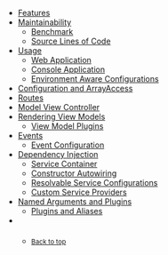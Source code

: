 <nav data-spy="affix" data-offset-top="286" id="sidebar" role="navigation">
    <ul class="nav nav-pills nav-stacked">
        <li role="presentation"><a href="#features">Features</a></li>
        <li role="presentation">
            <a href="#maintainability">Maintainability</a>
            <ul class="nav nav-pills nav-stacked">
                <li role="presentation"><a href="#benchmark">Benchmark</a></li>
                <li role="presentation"><a href="#source-lines-of-code">Source Lines of Code</a></li>
            </ul>
        </li>
        <li role="presentation">
            <a href="#usage">Usage</a>
            <ul class="nav nav-pills nav-stacked">
                <li role="presentation"><a href="#web-application">Web Application</a></li>
                <li role="presentation"><a href="#console-application">Console Application</a></li>
                <li role="presentation"><a href="#environment-aware-configurations">Environment Aware Configurations</a></li>
            </ul>
        </li>
        <li role="presentation"><a href="#configuration-and-arrayaccess">Configuration and ArrayAccess</a></li>
        <li role="presentation"><a id="routing" href="#routes">Routes</a></li>
        <li role="presentation">
            <a href="#model-view-controller">Model View Controller</a>
        </li>
        <li role="presentation">
            <a href="#rendering-view-models">Rendering View Models</a>
            <ul class="nav nav-pills nav-stacked">
                <li role="presentation"><a href="#view-model-plugins">View Model Plugins</a></li>        
            </ul>
        </li>
        <li role="presentation">
            <a href="#events">Events</a>
            <ul class="nav nav-pills nav-stacked">
                <li role="presentation"><a href="#event-configuration">Event Configuration</a></li>
            </ul>
        </li>
        <li role="presentation">
            <a href="#dependency-injection">Dependency Injection</a>
            <ul class="nav nav-pills nav-stacked">
                <li role="presentation"><a href="#service-container">Service Container</a></li>
                <li role="presentation"><a href="#constructor-autowiring">Constructor Autowiring</a></li>
                <li role="presentation"><a href="#resolvable-service-configurations">Resolvable Service Configurations</a></li>
                <li role="presentation"><a href="#custom-service-providers">Custom Service Providers</a></li>
            </ul>
        </li>    
        <li role="presentation">
            <a href="#named-arguments-and-plugins">Named Arguments and Plugins</a>
            <ul class="nav nav-pills nav-stacked">
                <li role="presentation"><a href="#plugins-and-aliases">Plugins and Aliases</a></li>
            </ul>
        </li>
        <li role="presentation">
            <ul class="nav nav-pills nav-stacked" style="margin-top:20px;">
                <li role="presentation"><a href="#"><small class="text-muted">Back to top</small></a></li>
            </ul>
        </li>
    </ul>
</nav>
